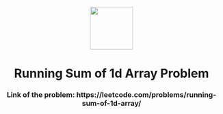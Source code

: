 <p align="center">
  <img align="center" width="100" src="https://cdn.iconscout.com/icon/free/png-256/leetcode-3521542-2944960.png" />

  <h1 align="center">Running Sum of 1d Array Problem</h1>
</p>

<h3 align="center">Link of the problem: https://leetcode.com/problems/running-sum-of-1d-array/</h3>
